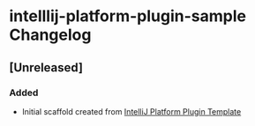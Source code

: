 <!-- Keep a Changelog guide -> https://keepachangelog.com -->

# intelllij-platform-plugin-sample Changelog

## [Unreleased]
### Added
- Initial scaffold created from [IntelliJ Platform Plugin Template](https://github.com/JetBrains/intellij-platform-plugin-template)
